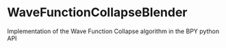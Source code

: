 # WaveFunctionCollapseBlender
Implementation of the Wave Function Collapse algorithm in the BPY python API
